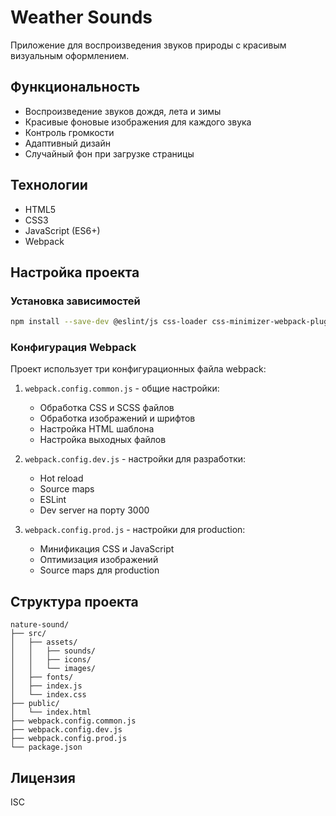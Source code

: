# Weather Sounds

Приложение для воспроизведения звуков природы с красивым визуальным оформлением.

## Функциональность

- Воспроизведение звуков дождя, лета и зимы
- Красивые фоновые изображения для каждого звука
- Контроль громкости
- Адаптивный дизайн
- Случайный фон при загрузке страницы

## Технологии

- HTML5
- CSS3
- JavaScript (ES6+)
- Webpack

## Настройка проекта

### Установка зависимостей

```bash
npm install --save-dev @eslint/js css-loader css-minimizer-webpack-plugin eslint eslint-webpack-plugin globals html-webpack-plugin mini-css-extract-plugin postcss postcss-loader postcss-preset-env sass sass-loader style-loader terser-webpack-plugin webpack webpack-cli webpack-dev-server webpack-merge
```

### Конфигурация Webpack

Проект использует три конфигурационных файла webpack:

1. `webpack.config.common.js` - общие настройки:

   - Обработка CSS и SCSS файлов
   - Обработка изображений и шрифтов
   - Настройка HTML шаблона
   - Настройка выходных файлов

2. `webpack.config.dev.js` - настройки для разработки:

   - Hot reload
   - Source maps
   - ESLint
   - Dev server на порту 3000

3. `webpack.config.prod.js` - настройки для production:
   - Минификация CSS и JavaScript
   - Оптимизация изображений
   - Source maps для production

## Структура проекта

```
nature-sound/
├── src/
│   ├── assets/
│   │   ├── sounds/
│   │   ├── icons/
│   │   └── images/
│   ├── fonts/
│   ├── index.js
│   └── index.css
├── public/
│   └── index.html
├── webpack.config.common.js
├── webpack.config.dev.js
├── webpack.config.prod.js
└── package.json
```

## Лицензия

ISC

